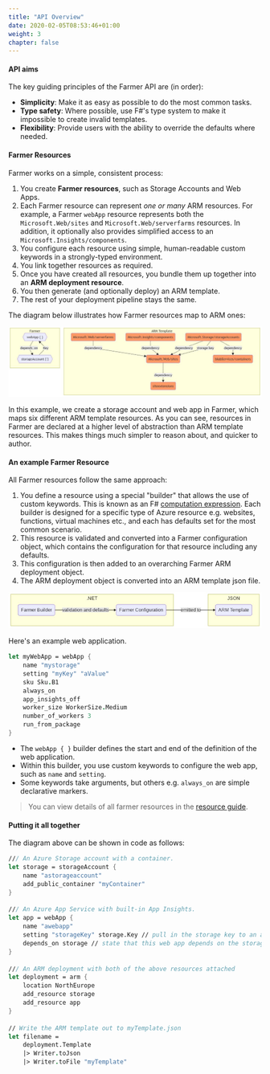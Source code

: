 ```yaml
---
title: "API Overview"
date: 2020-02-05T08:53:46+01:00
weight: 3
chapter: false
---
```


#### API aims
The key guiding principles of the Farmer API are (in order):

* **Simplicity**: Make it as easy as possible to do the most common tasks.
* **Type safety**: Where possible, use F#'s type system to make it impossible to create invalid templates.
* **Flexibility**: Provide users with the ability to override the defaults where needed.

#### Farmer Resources
Farmer works on a simple, consistent process:

1. You create **Farmer resources**, such as Storage Accounts and Web Apps.
1. Each Farmer resource can represent *one or many* ARM resources. For example, a Farmer `webApp` resource represents both the `Microsoft.Web/sites` and `Microsoft.Web/serverfarms` resources. In addition, it optionally also provides simplified access to an `Microsoft.Insights/components`.
1. You configure each resource using simple, human-readable custom keywords in a strongly-typed environment.
1. You link together resources as required.
1. Once you have created all resources, you bundle them up together into an **ARM deployment resource**.
1. You then generate (and optionally deploy) an ARM template.
1. The rest of your deployment pipeline stays the same.

The diagram below illustrates how Farmer resources map to ARM ones:

![](../images/arm-graph.jpg)

In this example, we create a storage account and web app in Farmer, which maps six different ARM template resources. As you can see, resources in Farmer are declared at a higher level of abstraction than ARM template resources. This makes things much simpler to reason about, and quicker to author.

#### An example Farmer Resource
All Farmer resources follow the same approach:

1. You define a resource using a special "builder" that allows the use of custom keywords. This is known as an F# [computation expression](https://docs.microsoft.com/en-us/dotnet/fsharp/language-reference/computation-expressions). Each builder is designed for a specific type of Azure resource e.g. websites, functions, virtual machines etc., and each has defaults set for the most common scenario.
2. This resource is validated and converted into a Farmer configuration object, which contains the configuration for that resource including any defaults.
3. This configuration is then added to an overarching Farmer ARM deployment object.
4. The ARM deployment object is converted into an ARM template json file.

![](../images/farmer-flow.jpg)

Here's an example web application.

```fsharp
let myWebApp = webApp {
    name "mystorage"
    setting "myKey" "aValue"
    sku Sku.B1
    always_on
    app_insights_off
    worker_size WorkerSize.Medium
    number_of_workers 3
    run_from_package
}
```

* The `webApp { }` builder defines the start and end of the definition of the web application.
* Within this builder, you use custom keywords to configure the web app, such as `name` and `setting`.
* Some keywords take arguments, but others e.g. `always_on` are simple declarative markers.

> You can view details of all farmer resources in the [resource guide](../api-overview/resources/).

#### Putting it all together

The diagram above can be shown in code as follows:

```fsharp
/// An Azure Storage account with a container.
let storage = storageAccount {
    name "astorageaccount"
    add_public_container "myContainer"
}

/// An Azure App Service with built-in App Insights.
let app = webApp {
    name "awebapp"
    setting "storageKey" storage.Key // pull in the storage key to an app setting
    depends_on storage // state that this web app depends on the storage account
}

/// An ARM deployment with both of the above resources attached
let deployment = arm {
    location NorthEurope
    add_resource storage
    add_resource app
}

// Write the ARM template out to myTemplate.json
let filename =
    deployment.Template
    |> Writer.toJson
    |> Writer.toFile "myTemplate"
```